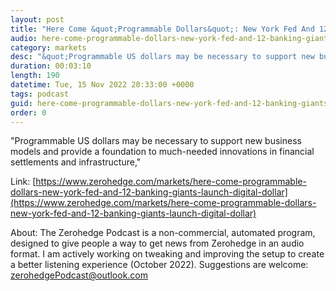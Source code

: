 ```yaml
---
layout: post
title: "Here Come &quot;Programmable Dollars&quot;: New York Fed And 12 Banking Giants Launch Digital Dollar Test"
audio: here-come-programmable-dollars-new-york-fed-and-12-banking-giants-launch-digital-dollar-1
category: markets
desc: "&quot;Programmable US dollars may be necessary to support new business models and provide a foundation to much-needed innovations in financial settlements and infrastructure,&quot;"
duration: 00:03:10
length: 190
datetime: Tue, 15 Nov 2022 20:33:00 +0000
tags: podcast
guid: here-come-programmable-dollars-new-york-fed-and-12-banking-giants-launch-digital-dollar-0
order: 0
---
```

&quot;Programmable US dollars may be necessary to support new business models and provide a foundation to much-needed innovations in financial settlements and infrastructure,&quot;

Link: [https://www.zerohedge.com/markets/here-come-programmable-dollars-new-york-fed-and-12-banking-giants-launch-digital-dollar](https://www.zerohedge.com/markets/here-come-programmable-dollars-new-york-fed-and-12-banking-giants-launch-digital-dollar)

About: The Zerohedge Podcast is a non-commercial, automated program, designed to give people a way to get news from Zerohedge in an audio format.  I am actively working on tweaking and improving the setup to create a better listening experience (October 2022).  Suggestions are welcome: [zerohedgePodcast@outlook.com](mailto:zerohedgePodcast@outlook.com)